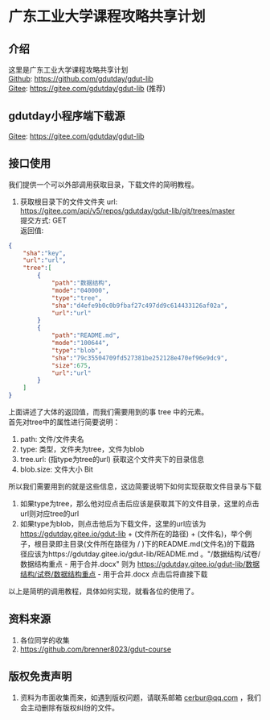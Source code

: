 # 广东工业大学课程攻略共享计划

## 介绍
这里是广东工业大学课程攻略共享计划   
[Github](https://github.com/gdutday/gdut-lib): https://github.com/gdutday/gdut-lib  
[Gitee](https://gitee.com/gdutday/gdut-lib): https://gitee.com/gdutday/gdut-lib   (推荐)

## gdutday小程序端下载源
[Gitee](https://gitee.com/gdutday/gdut-lib): https://gitee.com/gdutday/gdut-lib  

## 接口使用
我们提供一个可以外部调用获取目录，下载文件的简明教程。

1. 获取根目录下的文件文件夹
url: https://gitee.com/api/v5/repos/gdutday/gdut-lib/git/trees/master  
提交方式: GET  
返回值: 
```json
{
	"sha":"key",
	"url":"url",
	"tree":[
		{
			"path":"数据结构",
			"mode":"040000",
			"type":"tree",
			"sha":"d4efe9b0c0b9fbaf27c497dd9c614433126af02a",
			"url":"url"
		}
		{
			"path":"README.md",
            "mode":"100644",
            "type":"blob",
            "sha":"79c35504709fd527381be252128e470ef96e9dc9",
            "size":675,
            "url":"url"
        }
	]
}
```
上面讲述了大体的返回值，而我们需要用到的事 tree 中的元素。  
首先对tree中的属性进行简要说明：  
1. path: 文件/文件夹名
1. type: 类型，文件夹为tree，文件为blob
1. tree.url: (指type为tree的url) 获取这个文件夹下的目录信息
1. blob.size: 文件大小 Bit  

所以我们需要用到的就是这些信息，这边简要说明下如何实现获取文件目录与下载  
1. 如果type为tree，那么他对应点击后应该是获取其下的文件目录，这里的点击url则对应tree的url  
1. 如果type为blob，则点击他后为下载文件，这里的url应该为  https://gdutday.gitee.io/gdut-lib + (文件所在的路径) + (文件名)，举个例子，根目录即主目录(文件所在路径为 / )下的README.md(文件名)的下载路径应该为https://gdutday.gitee.io/gdut-lib/README.md 。"/数据结构/试卷/数据结构重点 - 用于合并.docx" 则为 https://gdutday.gitee.io/gdut-lib/数据结构/试卷/数据结构重点 - 用于合并.docx     点击后将直接下载

以上是简明的调用教程，具体如何实现，就看各位的使用了。

## 资料来源
1. 各位同学的收集
1. https://github.com/brenner8023/gdut-course

## 版权免责声明
1. 资料为市面收集而来，如遇到版权问题，请联系邮箱 cerbur@qq.com ，我们会主动删除有版权纠纷的文件。